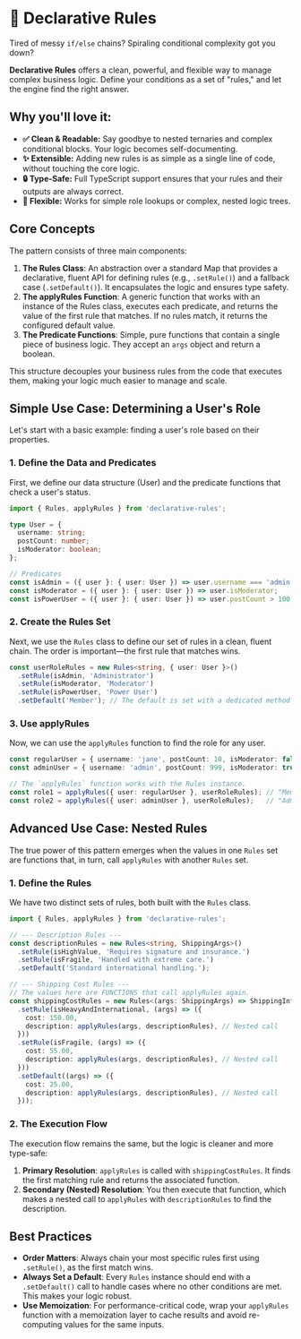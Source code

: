 # 🚦 Declarative Rules

Tired of messy `if/else` chains? Spiraling conditional complexity got you down?

**Declarative Rules** offers a clean, powerful, and flexible way to manage complex business logic. Define your conditions as a set of "rules," and let the engine find the right answer.

## Why you'll love it:

- **✅ Clean & Readable:** Say goodbye to nested ternaries and complex conditional blocks. Your logic becomes self-documenting.
- **✨ Extensible:** Adding new rules is as simple as a single line of code, without touching the core logic.
- **🔒 Type-Safe:** Full TypeScript support ensures that your rules and their outputs are always correct.
- **🚀 Flexible:** Works for simple role lookups or complex, nested logic trees.

## Core Concepts

The pattern consists of three main components:

1. **The Rules Class**: An abstraction over a standard Map that provides a declarative, fluent API for defining rules (e.g., `.setRule()`) and a fallback case (`.setDefault()`). It encapsulates the logic and ensures type safety.
2. **The applyRules Function**: A generic function that works with an instance of the Rules class, executes each predicate, and returns the value of the first rule that matches. If no rules match, it returns the configured default value.
3. **The Predicate Functions**: Simple, pure functions that contain a single piece of business logic. They accept an `args` object and return a boolean.

This structure decouples your business rules from the code that executes them, making your logic much easier to manage and scale.

## Simple Use Case: Determining a User's Role

Let's start with a basic example: finding a user's role based on their properties.

### 1. Define the Data and Predicates

First, we define our data structure (User) and the predicate functions that check a user's status.

```typescript
import { Rules, applyRules } from 'declarative-rules';

type User = {
  username: string;
  postCount: number;
  isModerator: boolean;
};

// Predicates
const isAdmin = ({ user }: { user: User }) => user.username === 'admin';
const isModerator = ({ user }: { user: User }) => user.isModerator;
const isPowerUser = ({ user }: { user: User }) => user.postCount > 100;
```

### 2. Create the Rules Set

Next, we use the `Rules` class to define our set of rules in a clean, fluent chain. The order is important—the first rule that matches wins.

```typescript
const userRoleRules = new Rules<string, { user: User }>()
  .setRule(isAdmin, 'Administrator')
  .setRule(isModerator, 'Moderator')
  .setRule(isPowerUser, 'Power User')
  .setDefault('Member'); // The default is set with a dedicated method
```

### 3. Use applyRules

Now, we can use the `applyRules` function to find the role for any user.

```typescript
const regularUser = { username: 'jane', postCount: 10, isModerator: false };
const adminUser = { username: 'admin', postCount: 999, isModerator: true };

// The `applyRules` function works with the Rules instance.
const role1 = applyRules({ user: regularUser }, userRoleRules); // "Member"
const role2 = applyRules({ user: adminUser }, userRoleRules);   // "Administrator"
```

## Advanced Use Case: Nested Rules

The true power of this pattern emerges when the values in one `Rules` set are functions that, in turn, call `applyRules` with another `Rules` set.

### 1. Define the Rules

We have two distinct sets of rules, both built with the `Rules` class.

```typescript
import { Rules, applyRules } from 'declarative-rules';

// --- Description Rules ---
const descriptionRules = new Rules<string, ShippingArgs>()
  .setRule(isHighValue, 'Requires signature and insurance.')
  .setRule(isFragile, 'Handled with extreme care.')
  .setDefault('Standard international handling.');

// --- Shipping Cost Rules ---
// The values here are FUNCTIONS that call applyRules again.
const shippingCostRules = new Rules<(args: ShippingArgs) => ShippingInfo, ShippingArgs>()
  .setRule(isHeavyAndInternational, (args) => ({
    cost: 150.00,
    description: applyRules(args, descriptionRules), // Nested call
  }))
  .setRule(isFragile, (args) => ({
    cost: 55.00,
    description: applyRules(args, descriptionRules), // Nested call
  }))
  .setDefault((args) => ({
    cost: 25.00,
    description: applyRules(args, descriptionRules), // Nested call
  }));
```

### 2. The Execution Flow

The execution flow remains the same, but the logic is cleaner and more type-safe:

1. **Primary Resolution**: `applyRules` is called with `shippingCostRules`. It finds the first matching rule and returns the associated function.
2. **Secondary (Nested) Resolution**: You then execute that function, which makes a nested call to `applyRules` with `descriptionRules` to find the description.

## Best Practices

* **Order Matters**: Always chain your most specific rules first using `.setRule()`, as the first match wins.
* **Always Set a Default**: Every `Rules` instance should end with a `.setDefault()` call to handle cases where no other conditions are met. This makes your logic robust.
* **Use Memoization**: For performance-critical code, wrap your `applyRules` function with a memoization layer to cache results and avoid re-computing values for the same inputs.
